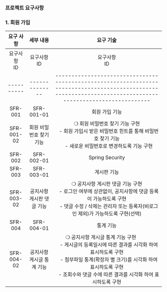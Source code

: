### 프로젝트 요구사항

### 1. 회원 가입
|요구 사항|세부 내용|요구 기술|
|:---:|:---:|:---:|
| 요구사항<br>ID | 요구사항<br>ID     | 요구사항<br>ID                                                                                                                                                  | 요구사항<br>ID                                   | 요구사항<br>ID                                                                                                                                                                                                                         | 요구사항<br>ID                                                  |
| ---------- | -------------- | ----------------------------------------------------------------------------------------------------------------------------------------------------------- | -------------------------------------------- | ---------------------------------------------------------------------------------------------------------------------------------------------------------------------------------------------------------------------------------- | ----------------------------------------------------------- |
| SFR-001    | SFR-001-01     | 회원 가입 기능                                                                                                                                                    | 사용자 회원 가입 기능                                 | ❍ 사용자 회원 가입 기능 구현<br>   - 사용자 아이디는 중복검사를 통해 유효성 검사<br>   - 비밀번호는 숫자,영문,특수문자를 조합하여 최소 8자리로 함<br>   - 비밀번호 찾기를 위한 사용자 비밀번호 힌트 질문 풀을 제공<br>   - 필수 입력 사항을 표시(항목: 사용자 아이디, 사용자 이름, 비밀번호, 성별<br>     , 생년월일, 비밀번호 힌트)                   | ❍ jQuery validation (front)<br>❍ Hibernate validator (back) |
| SFR-001-02 | 회원 비밀번호 찾기 기능  | ❍ 회원 비밀번호 찾기 기능 구현<br>   - 회원 가입시 받은 비밀번호 힌트를 통해 비밀번호 찾기 기능<br>   - 새로운 비밀번호로 변경하도록 기능 구현                                                                   |                                              |
| SFR-002    | SFR-002-01     | Spring Security                                                                                                                                             | 시스템 사용자 Spring Security를 이용한 인증과 권한,인가 처리 기능 | ❍ 시스템 사용자 Spring Security를 이용한 인증 처리 기능 구현<br>   - 비로그인, 로그인 사용자에 대한 인증 처리를 Spring Security를 통해 구현<br>   - 로그인 시 인증 처리를 Spring Security를 통해 구현                                                                                     | ❍ Spring Security                                           |
| SFR-003    | SFR-003-01     | 게시판 기능                                                                                                                                                      | 공지사항 게시판 기능                                  | ❍ 공지사항 게시판 기능 구현<br>   - 게시판 등록은 관리자 권한 사용자만 등록이 가능하도록 구현(선택)   <br>   - 우선개시 여부, 사용 여부를 입력할 수 있게 하여 항목에 표시<br>   - 첨부파일을 업로드 할 수 있도록 함<br>   - 글 내용에 이미지를 업로드하여 내용에 표시할 수 있도록 구현<br>   - 필수 입력 사항을 표시(항목: 제목, 내용, 우선개시 여부, 사용 여부) | ❍ Tabulator.js                                              |
| SFR-003-02 | 공지사항 게시판 댓글 기능 | ❍ 공지사항 게시판 댓글 기능 구현<br>   - 로그인 여부에 상관없이, 공지사항에 댓글 등록이 가능하도록 구현<br>   - 댓글 수정 / 삭제는 관리자 또는 등록자(비로그인 제외)가 가능하도록 구현(선택)                                       |                                              |
| SFR-004    | SFR-004-01     | 통계 기능                                                                                                                                                       | 회원 통계 기능                                     | ❍ 회원 통계 기능 구현         <br>   - 시스템이 회원 가입한 사용자들의 나이, 성별, 가입일시<br>     에 따른 결과를 시각화 하여 표시하도록 구현                                                                                                                                     | ❍ Chart.js                                                  |
| SFR-004-02 | 공지사항 게시글 통계 기능 | ❍ 공지사항 게시글 통계 기능 구현         <br>   - 게시글의 등록일시에 따른 결과를 시각화 하여 표시하도록 구현<br>   - 첨부파일 통계(확장자 별 크기)를 시각화 하여 표시하도록 구현<br>   - 조회수와 댓글 수에 따른 결과를 시각화 하여 표시하도록 구현 |                                              |
